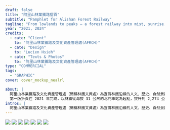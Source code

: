 ```yaml
---
draft: false
title: "阿里山林業鐵路摺頁"
subtitle: "Pamphlet for Alishan Forest Railway"
tagline: "From lowlands to peaks — a forest railway into mist, sunrise, and warmth"
year: "2021, 2024"
credits:
  - cate: "Client"
    to: "阿里山林業鐵路及文化資產管理處(AFRCH)"
  - cate: "Design"
    to: "Lucien Hsieh"
  - cate: "Texts & Photos"
    to: "阿里山林業鐵路及文化資產管理處(AFRCH)"
type: "COMMERCIAL"
tags:
  - "GRAPHIC"
cover: cover_mockup_nealrl

about: |
  阿里山林業鐵路及文化資產管理處（簡稱林鐵文資處）為宣傳林鐵沿線的人文、歷史、自然景觀與景點，透過綜合導覽摺頁設計現代、親民的視覺感受，並製作中、英、日、韓、德、法多國語系，將台灣阿里山的美推廣到世界。
  第一版折頁在 2021 年完成，以林鐵從海拔 31 公尺的北門車站為起點，拔升到 2,274 公尺的找平車站這巨大的高度起伏為概念，將跨頁經過的車站沿著左下到右上延展、呼應海拔上升，加上背景散落各海拔林相中常見的植物。
intros: |
  阿里山林業鐵路及文化資產管理處（簡稱林鐵文資處）為宣傳林鐵沿線的人文、歷史、自然景觀與景點，透過綜合導覽摺頁設計現代、親民的視覺感受，並製作中、英、日、韓、德、法多國語系，將台灣阿里山的美推廣到世界。
---
```

![](alishan_ambient_tea_x8wj81)
![](cover_tgyzio)
![](page_1_vxqrgq)
![](inner_mockup_ka77vw)
![](alishan_ambient_fenqihu_xho4qu)
![](page_3_xq04k1)
![](page_2_f3zatz)